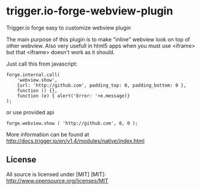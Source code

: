trigger.io-forge-webview-plugin
===============================

Trigger.io forge easy to customize webview plugin

The main purpose of this plugin is to make "inline" webview look on top of other webview.
Also very usefull in html5 apps when you must use &lt;iframe&gt; but that &lt;iframe&gt; doesn't work as it should.

Just call this from javascript:

```
forge.internal.call(
    'webview.show',
    {url: 'http://github.com', padding_top: 0, padding_bottom: 0 },
    function () {},
    function (e) { alert('Error: '+e.message)}
);
```

or use provided api

```
forge.webview.show ( 'http://github.com', 0, 0 );
```

More information can be found at http://docs.trigger.io/en/v1.4/modules/native/index.html

License
--------------
All source is licensed under [MIT]
[MIT]: http://www.opensource.org/licenses/MIT
